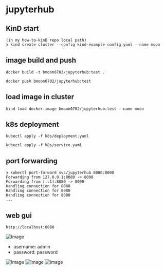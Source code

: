 # jupyterhub


## KinD start

```
(in my how-to-kinD repo local path)
❯ kind create cluster --config kind-example-config.yaml --name moon
```


## image build and push
```
docker build -t bmoon0702/jupyterhub:test .

docker push bmoon0702/jupyterhub:test
```

## load image in cluster

```
kind load docker-image bmoon0702/jupyterhub:test --name moon
```

## k8s deployment

```
kubectl apply -f k8s/deployment.yaml

kubectl apply -f k8s/service.yaml
```

## port forwarding

```
❯ kubectl port-forward svc/jupyterhub 8080:8000
Forwarding from 127.0.0.1:8080 -> 8000
Forwarding from [::1]:8080 -> 8000
Handling connection for 8080
Handling connection for 8080
Handling connection for 8080
...
```

## web gui

```
http://localhost:8080
```
![Image](https://github.com/user-attachments/assets/eb05f63b-67cf-4221-8558-af05927304fb)

- username: admin
- password: password

![Image](https://github.com/user-attachments/assets/0d3f0317-f10e-4373-b037-ec6c065db49e)
![Image](https://github.com/user-attachments/assets/9680c14f-3743-4368-988e-35c4cc45b5a9)
![image](https://github.com/user-attachments/assets/d3b837ff-1668-413e-b6e2-be01419ea51c)